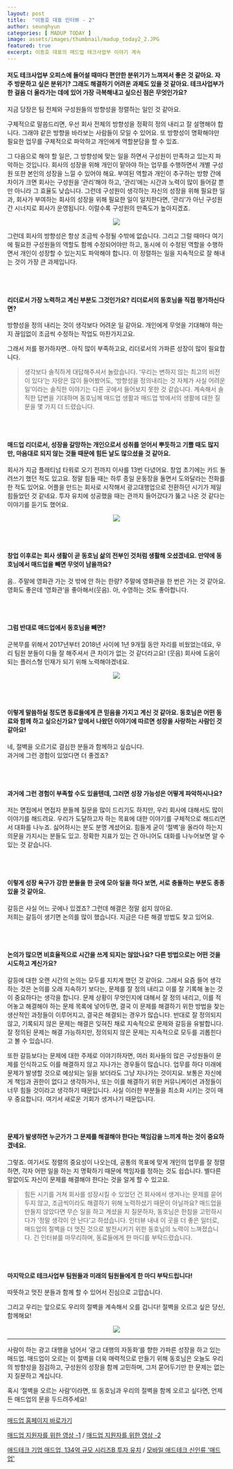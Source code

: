 ```yaml
---
layout: post
title:  "이동호 대표 인터뷰 - 2"
author: seunghyun
categories: [ MADUP TODAY ]
image: assets/images/thumbnail/madup_today2_2.JPG
featured: true
excerpt: 이동호 대표의 매드업 테크사업부 이야기 계속
---
```


#### 저도 테크사업부 오피스에 들어설 때마다 편안한 분위기가 느껴져서 좋은 것 같아요. 자주 방문하고 싶은 분위기? 그래도 해결하기 어려운 과제도 있을 것 같아요. 테크사업부가 한 걸음 더 올라가는 데에 있어 가장 극복해내고 싶으신 점은 무엇인가요?

지금 당장은 팀 전체와 구성원들의 방향성을 정렬하는 일인 것 같아요.  
 
구체적으로 말씀드리면, 우선 회사 전체의 방향성을 정확히 정의 내리고 잘 설명해야 합니다. 그래야 같은 방향을 바라보는 사람들이 모일 수 있어요. 또 방향성이 명확해야만 필요한 업무를 구체적으로 파악하고 개인에게 역할분담을 할 수 있죠.  
 
그 다음으로 해야 할 일은, 그 방향성에 맞는 일을 하면서 구성원이 만족하고 있는지 파악하는 것입니다. 회사의 성장을 위해 개인이 맡아야 하는 업무를 수행하면서 개별 구성원 또한 본인의 성장을 느낄 수 있어야 해요. 부여된 역할과 개인이 추구하는 방향 간에 차이가 크면 회사는 구성원을 ‘관리’해야 하고, ‘관리’에는 시간과 노력이 많이 들어갈 뿐만 아니라 그 효율도 낮습니다. 그런데 구성원이 생각하는 자신의 성장을 위해 필요한 일과, 회사가 부여하는 회사의 성장을 위해 필요한 일이 일치한다면, ‘관리’가 아닌 구성원 간 시너지로 회사가 운영됩니다. 이럴수록 구성원의 만족도가 높아지겠죠.  

<p align="center">
  <img src="../assets/images/erick-interview2/after1.jpg">
</p>

그런데 회사의 방향성은 항상 조금씩 수정될 수밖에 없습니다. 그리고 그럴 때마다 여기에 필요한 구성원들의 역할도 함께 수정되어야만 하고, 동시에 이 수정된 역할을 수행하면서 개인이 성장할 수 있는지도 파악해야 합니다. 이 정렬하는 일을 지속적으로 잘 해내는 것이 가장 큰 과제입니다.

<br><br>

#### 리더로서 가장 노력하고 계신 부분도 그것인가요? 리더로서의 동호님을 직접 평가하신다면?

방향성을 정의 내리는 것이 생각보다 어려운 일 같아요. 개인에게 무엇을 기대해야 하는지 끊임없이 조금씩 수정하는 작업도 마찬가지고요.  

그래서 저를 평가하자면.. 아직 많이 부족하고요, 리더로서의 가파른 성장이 많이 필요합니다.  

> 생각보다 솔직하게 대답해주셔서 놀랐습니다. ‘우리는 변하지 않는 최고의 비전이 있다’는 자랑은 많이 들어봤어도, ‘방향성을 정의내리는 것 자체가 사실 어려운 일’이라는 솔직한 이야기는 다른 곳에서 들어보지 못한 것 같습니다. 계속해서 솔직한 답변을 기대하며 동호님께 매드업 생활과 매드업 밖에서의 생활에 대한 질문을 몇 가지 더 드렸습니다.

<br><br>

#### 매드업 리더로서, 성장을 갈망하는 개인으로서 성취를 얻어서 뿌듯하고 기쁠 때도 많지만, 마음대로 되지 않는 것들 때문에 힘든 날도 많으셨을 것 같아요.

회사가 지금 플래티넘 타워로 오기 전까지 이사를 13번 다녔어요. 창업 초기에는 카드 돌려쓰기 했던 적도 있고요. 정말 힘들 때는 하루 종일 운동장을 돌면서 도와달라는 전화를 한 적도 있어요. 어플을 만드는 회사로 시작해서 광고대행업으로 전환하던 시기가 제일 힘들었던 것 같네요. 투자 유치에 성공했을 때는 관까지 들어갔다가 뚫고 나온 것 같다는 이야기를 듣기도 했어요.  
 
 <p align="center">
   <img src="../assets/images/erick-interview2/madup2-9.png">
 </p>

<br><br>

#### 창업 이후로는 회사 생활이 곧 동호님 삶의 전부인 것처럼 생활해 오셨겠네요. 만약에 동호님에서 매드업을 빼면 무엇이 남을까요?

음.. 주말에 영화관 가는 것 밖에 안 하는 한량? 주말에 영화관을 한 번은 가는 것 같아요. 영화도 좋은데 ‘영화관’을 좋아해서(웃음). 아, 수영하는 것도 좋아합니다.

<br><br>

#### 그럼 반대로 매드업에서 동호님을 빼면?

군복무를 위해서 2017년부터 2018년 사이에 1년 9개월 동안 자리를 비웠었는데요, 우리 팀원 분들이 다들 잘 해주셔서 큰 차이가 없는 것 같더라고요! (웃음) 회사에 도움이 되는 플러스형 인재가 되기 위해 노력해야겠네요.  

 <p align="center">
   <img src="../assets/images/erick-interview2/after2.jpg">
 </p>

<br><br>

#### 이렇게 말씀하실 정도면 동료들에게 큰 믿음을 가지고 계신 것 같아요. 동호님은 어떤 동료와 함께 하고 싶으신가요? 앞에서 나왔던 이야기에 따르면 성장을 사랑하는 사람인 것 같아요!

네, 절벽을 오르기로 결심한 분들과 함께하고 싶습니다.  
과거에 그런 경험이 있었다면 더 좋겠죠?  

<br><br>

#### 과거에 그런 경험이 부족할 수도 있을텐데, 그러면 성장 가능성은 어떻게 파악하시나요?

저는 면접에서 면접자 분들께 질문을 많이 드리기도 하지만, 우리 회사에 대해서도 많이 이야기를 해드려요. 우리가 도달하고자 하는 목표에 대한 이야기를 구체적으로 해드리면서 대화를 나누죠. 싫어하시는 분도 분명 계셨어요. 힘들게 굳이 ‘절벽’을 올라야 하는지 의문을 가지시는 분들도 있고. 정확한 지표가 있는 건 아니어도 대화를 나누어보면 알 수 있는 것 같습니다.  

<br><br>

#### 이렇게 성장 욕구가 강한 분들을 한 곳에 모아 일을 하다 보면, 서로 충돌하는 부분도 종종 있을 것 같아요. 

갈등은 사실 어느 곳에나 있겠죠? 그런데 해결은 정말 쉽지 않아요.  
저희는 갈등이 생기면 논의를 많이 했습니다. 지금은 다른 해결 방법도 찾고 있어요.  

<br><br>

#### 논의가 많으면 비효율적으로 시간을 쓰게 되지는 않았나요? 다른 방법으로는 어떤 것을 시도하고 계신가요?

갈등에 대한 오랜 시간의 논의는 모두를 지치게 했던 것 같아요. 그래서 요즘 들어 생각하는 것은 논의를 오래 지속하기 보다는, 문제를 잘 정의 내리고 이를 잘 기록해 놓는 것이 중요하다는 생각을 합니다. 문제 상황이 무엇인지에 대해서 잘 정의 내리고, 이를 적어놓고 해결해야 하는 문제 목록에 넣어두면, 결국 이 문제를 해결하기 위한 방법을 찾는 생산적인 과정들이 이루어지고, 결국은 해결되는 경우가 많습니다. 반대로 잘 정의되지 않고, 기록되지 않은 문제는 해결은 잊혀진 채로 지속적으로 문제와 갈등을 유발합니다. 잘 정의된 문제는 해결 가능하지만, 정의되지 않은 문제는 지속적으로 모두를 괴롭힌다고 볼 수 있습니다.

또한 갈등보다는 문제에 대한 주제로 이야기하자면, 여러 회사들의 많은 구성원들이 문제를 인식하고도 이를 해결하지 않고 지나가는 경우들이 많습니다. 업무를 하다 미래에 문제가 발생할 것으로 예상되는 일을 보더라도 그냥 지나가는 것이지요. 보통은 자신에게 책임과 권한이 없다고 생각하거나, 또는 이를 해결하기 위한 커뮤니케이션 과정들이 너무 힘들 것이라고 생각하기 때문입니다. 사실 이러한 부분들을 최소화 시키는 것이 매우 중요합니다. 여기서 새로운 기회가 생겨나기 때문입니다.

<br><br>

#### 문제가 발생하면 누군가가 그 문제를 해결해야 한다는 책임감을 느끼게 하는 것이 중요하겠네요.

그렇죠. 여기서도 정렬의 중요성이 나오는데, 공통의 목표에 맞게 개인의 업무를 잘 정렬하면, 각자 어떤 일을 하는 지 명확하기 때문에 책임자를 정하는 것도 쉽습니다. 별다른 말없이도 자신이 문제를 해결해야 한다는 것을 알게 할 수 있고요.  

> 힘든 시기를 거쳐 회사를 성장시킬 수 있었던 건 회사에서 생겨나는 문제를 묻어두지 않고, 조금씩이라도 해결하기 위해 노력하셨기 때문이 아닐까요?
> 매드업을 만들지 않았다면 무슨 일을 하고 계셨을 지 질문하자, 동호님은 한참을 고민하시다가 ‘정말 생각이 안 난다’고 하셨습니다. 인터뷰 내내 이 곳을 더 좋은 일터로, 매드업의 절벽을 더 멋진 것으로 발전시키기 위한 동호님의 노력이 느껴졌습니다. 긴 인터뷰를 마무리하며, 동료들에게 한 마디를 부탁드렸습니다.

<br><br>

#### 마지막으로 테크사업부 팀원들과 미래의 팀원들에게 한 마디 부탁드립니다!
 
따뜻하고 멋진 분들과 함께 할 수 있어서 진심으로 고맙습니다.  
 
그리고 우리는 앞으로도 우리의 절벽을 계속해서 오를 겁니다! 절벽을 오르고 싶은 당신, 함께해요!  

 <p align="center">
   <img src="../assets/images/erick-interview2/madup2-11.jpg">
 </p>


---

사람이 하는 광고 대행을 넘어서 ‘광고 대행의 자동화’를 향한 가파른 성장을 하고 있는 매드업. 매드업이 오르는 이 절벽을 더욱 매력적으로 만들기 위해 동호님은 오늘도 우리의 방향성을 점검하고, 구성원의 성장을 함께 고민하며, 그저 묻어두기만 한 문제는 없는지 질문하고 계십니다.  

혹시 ‘절벽을 오르는 사람’이라면, 또 동호님과 우리의 절벽을 함께 오르고 싶다면, 언제든 매드업의 문을 두드려주세요!  



---



[매드업 홈페이지 바로가기](http://madup.com/)  
  
[매드업 지원자를 위한 영상 -1](https://www.youtube.com/watch?v=6eegjYQv9WM&t=87s) /
[매드업 지원자를 위한 영상 -2](https://www.youtube.com/watch?v=4r6D8bP53IE&t=224s)  
  
[애드테크 기업 매드업, 134억 규모 시리즈B 투자 유치](http://www.datanet.co.kr/news/articleView.html?idxno=124884) / 
[모바일 애드테크 신인류 '매드업'](https://www.venturesquare.net/771278)  
